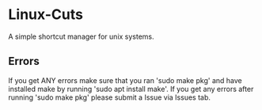 # Linux-Cuts
A simple shortcut manager for unix systems.

## Errors
If you get ANY errors make sure that you ran 'sudo make pkg' and have installed make by running 'sudo apt install make'. If you get any errors after running 'sudo make pkg' please submit a Issue via Issues tab.
